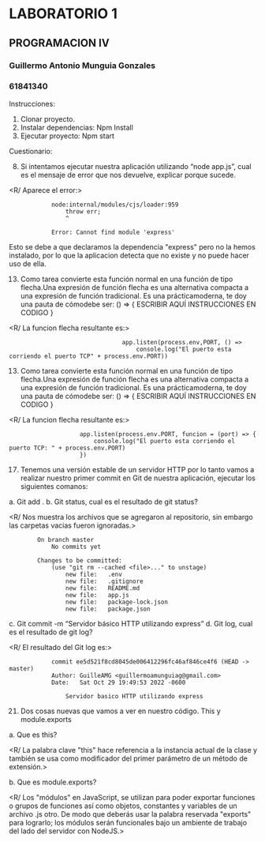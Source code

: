 # LABORATORIO 1

## PROGRAMACION IV

### Guillermo Antonio Munguia Gonzales
### 61841340

Instrucciones:
1. Clonar proyecto.
2. Instalar dependencias:
            Npm Install
3. Ejecutar proyecto:
            Npm start

Cuestionario:

8. Si intentamos ejecutar nuestra aplicación utilizando “node app.js”, cual es el mensaje de error que nos devuelve, explicar porque sucede.

<R/ Aparece el error:>

                node:internal/modules/cjs/loader:959
                    throw err;
                    ^

                Error: Cannot find module 'express'

Esto se debe a que declaramos la dependencia "express" pero no la hemos instalado, por lo que la aplicacion detecta que no existe y no puede 
hacer uso de ella.

13. Como tarea convierte esta función normal en una función de tipo flecha.Una expresión de función flecha es una alternativa compacta a una expresión de función tradicional. Es una prácticamoderna, te doy una pauta de cómodebe ser:    () => { ESCRIBIR AQUÍ INSTRUCCIONES EN CODIGO }

<R/ La funcion flecha resultante es:>
                                    
                                    app.listen(process.env,PORT, () =>
                                        console.log("El puerto esta corriendo el puerto TCP" + process.env.PORT))

13. Como tarea convierte esta función normal en una función de tipo flecha.Una expresión de función flecha es una alternativa compacta a una expresión de función tradicional. Es una prácticamoderna, te doy una pauta de cómodebe ser: () => { ESCRIBIR AQUÍ INSTRUCCIONES EN CODIGO }

<R/ La funcion flecha resultante es:>

                        app.listen(process.env.PORT, funcion = (port) => {                              
                            console.log("El puerto esta corriendo el puerto TCP: " + process.env.PORT) 
                        })

17. Tenemos una versión estable de un servidor HTTP por lo tanto vamos a realizar nuestro primer commit en Git de nuestra aplicación, ejecutar los siguientes comanos:
                    
a. Git add .
b. Git status, cual es el resultado de git status?

<R/ Nos muestra los archivos que se agregaron al repositorio, sin embargo las carpetas vacias fueron ignoradas.>
                            
            On branch master
                No commits yet

            Changes to be committed:
                (use "git rm --cached <file>..." to unstage)
                    new file:   .env
                    new file:   .gitignore
                    new file:   README.md
                    new file:   app.js
                    new file:   package-lock.json
                    new file:   package.json
                     
c. Git commit -m “Servidor básico HTTP utilizando express”
d. Git log, cual es el resultado de git log?

<R/ El resultado del Git log es:>

                commit ee5d521f8cd8045de006412296fc46af846ce4f6 (HEAD -> master)
                Author: GuilleAMG <guillermoamunguiag@gmail.com>
                Date:   Sat Oct 29 19:49:53 2022 -0600

                    Servidor basico HTTP utilizando express
                       
21. Dos cosas nuevas que vamos a ver en nuestro código. This y module.exports

a. Que es this?

<R/ La palabra clave "this" hace referencia a la instancia actual de la clase y también se usa como modificador del primer parámetro de un método de extensión.>

b. Que es module.exports?

<R/ Los "módulos" en JavaScript, se utilizan para poder exportar funciones o grupos de funciones así como objetos, constantes y variables de un archivo .js otro. De modo que deberás usar la palabra reservada "exports" para lograrlo; los módulos serán funcionales bajo un ambiente de trabajo del lado del servidor con NodeJS.>

